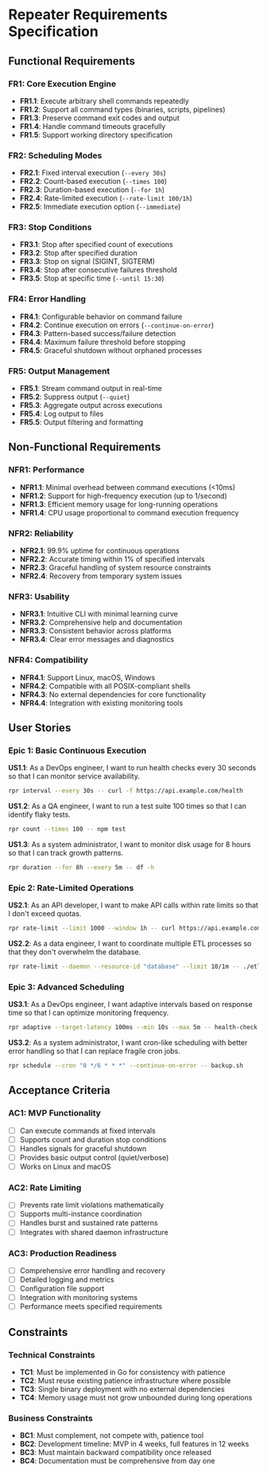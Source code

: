 # Repeater Requirements Specification

## Functional Requirements

### FR1: Core Execution Engine
- **FR1.1**: Execute arbitrary shell commands repeatedly
- **FR1.2**: Support all command types (binaries, scripts, pipelines)
- **FR1.3**: Preserve command exit codes and output
- **FR1.4**: Handle command timeouts gracefully
- **FR1.5**: Support working directory specification

### FR2: Scheduling Modes
- **FR2.1**: Fixed interval execution (`--every 30s`)
- **FR2.2**: Count-based execution (`--times 100`)
- **FR2.3**: Duration-based execution (`--for 1h`)
- **FR2.4**: Rate-limited execution (`--rate-limit 100/1h`)
- **FR2.5**: Immediate execution option (`--immediate`)

### FR3: Stop Conditions
- **FR3.1**: Stop after specified count of executions
- **FR3.2**: Stop after specified duration
- **FR3.3**: Stop on signal (SIGINT, SIGTERM)
- **FR3.4**: Stop after consecutive failures threshold
- **FR3.5**: Stop at specific time (`--until 15:30`)

### FR4: Error Handling
- **FR4.1**: Configurable behavior on command failure
- **FR4.2**: Continue execution on errors (`--continue-on-error`)
- **FR4.3**: Pattern-based success/failure detection
- **FR4.4**: Maximum failure threshold before stopping
- **FR4.5**: Graceful shutdown without orphaned processes

### FR5: Output Management
- **FR5.1**: Stream command output in real-time
- **FR5.2**: Suppress output (`--quiet`)
- **FR5.3**: Aggregate output across executions
- **FR5.4**: Log output to files
- **FR5.5**: Output filtering and formatting

## Non-Functional Requirements

### NFR1: Performance
- **NFR1.1**: Minimal overhead between command executions (<10ms)
- **NFR1.2**: Support for high-frequency execution (up to 1/second)
- **NFR1.3**: Efficient memory usage for long-running operations
- **NFR1.4**: CPU usage proportional to command execution frequency

### NFR2: Reliability
- **NFR2.1**: 99.9% uptime for continuous operations
- **NFR2.2**: Accurate timing within 1% of specified intervals
- **NFR2.3**: Graceful handling of system resource constraints
- **NFR2.4**: Recovery from temporary system issues

### NFR3: Usability
- **NFR3.1**: Intuitive CLI with minimal learning curve
- **NFR3.2**: Comprehensive help and documentation
- **NFR3.3**: Consistent behavior across platforms
- **NFR3.4**: Clear error messages and diagnostics

### NFR4: Compatibility
- **NFR4.1**: Support Linux, macOS, Windows
- **NFR4.2**: Compatible with all POSIX-compliant shells
- **NFR4.3**: No external dependencies for core functionality
- **NFR4.4**: Integration with existing monitoring tools

## User Stories

### Epic 1: Basic Continuous Execution

**US1.1**: As a DevOps engineer, I want to run health checks every 30 seconds so that I can monitor service availability.
```bash
rpr interval --every 30s -- curl -f https://api.example.com/health
```

**US1.2**: As a QA engineer, I want to run a test suite 100 times so that I can identify flaky tests.
```bash
rpr count --times 100 -- npm test
```

**US1.3**: As a system administrator, I want to monitor disk usage for 8 hours so that I can track growth patterns.
```bash
rpr duration --for 8h --every 5m -- df -h
```

### Epic 2: Rate-Limited Operations

**US2.1**: As an API developer, I want to make API calls within rate limits so that I don't exceed quotas.
```bash
rpr rate-limit --limit 1000 --window 1h -- curl https://api.example.com/data
```

**US2.2**: As a data engineer, I want to coordinate multiple ETL processes so that they don't overwhelm the database.
```bash
rpr rate-limit --daemon --resource-id "database" --limit 10/1m -- ./etl-job.sh
```

### Epic 3: Advanced Scheduling

**US3.1**: As a DevOps engineer, I want adaptive intervals based on response time so that I can optimize monitoring frequency.
```bash
rpr adaptive --target-latency 100ms --min 10s --max 5m -- health-check.sh
```

**US3.2**: As a system administrator, I want cron-like scheduling with better error handling so that I can replace fragile cron jobs.
```bash
rpr schedule --cron "0 */6 * * *" --continue-on-error -- backup.sh
```

## Acceptance Criteria

### AC1: MVP Functionality
- [ ] Can execute commands at fixed intervals
- [ ] Supports count and duration stop conditions
- [ ] Handles signals for graceful shutdown
- [ ] Provides basic output control (quiet/verbose)
- [ ] Works on Linux and macOS

### AC2: Rate Limiting
- [ ] Prevents rate limit violations mathematically
- [ ] Supports multi-instance coordination
- [ ] Handles burst and sustained rate patterns
- [ ] Integrates with shared daemon infrastructure

### AC3: Production Readiness
- [ ] Comprehensive error handling and recovery
- [ ] Detailed logging and metrics
- [ ] Configuration file support
- [ ] Integration with monitoring systems
- [ ] Performance meets specified requirements

## Constraints

### Technical Constraints
- **TC1**: Must be implemented in Go for consistency with patience
- **TC2**: Must reuse existing patience infrastructure where possible
- **TC3**: Single binary deployment with no external dependencies
- **TC4**: Memory usage must not grow unbounded during long operations

### Business Constraints
- **BC1**: Must complement, not compete with, patience tool
- **BC2**: Development timeline: MVP in 4 weeks, full features in 12 weeks
- **BC3**: Must maintain backward compatibility once released
- **BC4**: Documentation must be comprehensive from day one